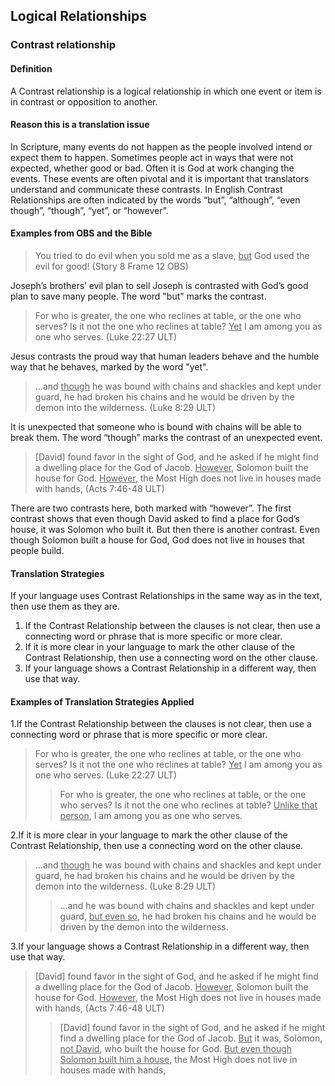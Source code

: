 ## Logical Relationships

### Contrast relationship

#### Definition

A Contrast relationship is a logical relationship in which one event or item is in contrast or opposition to another.

#### Reason this is a translation issue

In Scripture, many events do not happen as the people involved intend or expect them to happen. Sometimes people act in ways that were not expected, whether good or bad. Often it is God at work changing the events. These events are often pivotal and it is important that translators understand and communicate these contrasts. In English Contrast Relationships are often indicated by the words “but”, “although”, “even though”, “though”, “yet”, or “however”.

#### Examples from OBS and the Bible

> You tried to do evil when you sold me as a slave, <u>but</u> God used the evil for good!  (Story 8 Frame 12 OBS)

Joseph’s brothers’ evil plan to sell Joseph is contrasted with God’s good plan to save many people. The word "but" marks the contrast.

> For who is greater, the one who reclines at table, or the one who serves? Is it not the one who reclines at table? <u>Yet</u> I am among you as one who serves. (Luke 22:27 ULT)

Jesus contrasts the proud way that human leaders behave and the humble way that he behaves, marked by the word "yet".

> …and <u>though</u> he was bound with chains and shackles and kept under guard, he had broken his chains and he would be driven by the demon into the wilderness. (Luke 8:29 ULT)

It is unexpected that someone who is bound with chains will be able to break them. The word “though” marks the contrast of an unexpected event.

> [David] found favor in the sight of God, and he asked if he might find a dwelling place for the God of Jacob. <u>However</u>, Solomon built the house for God. <u>However</u>, the Most High does not live in houses made with hands, (Acts 7:46-48 ULT)

There are two contrasts here, both marked with “however”. The first contrast shows that even though David asked to find a place for God’s house, it was Solomon who built it. But then there is another contrast. Even though Solomon built a house for God, God does not live in houses that people build. 

#### Translation Strategies

If your language uses Contrast Relationships in the same way as in the text, then use them as they are.

1. If the Contrast Relationship between the clauses is not clear, then use a connecting word or phrase that is more specific or more clear.
2. If it is more clear in your language to mark the other clause of the Contrast Relationship, then use a connecting word on the other clause.
3. If your language shows a Contrast Relationship in a different way, then use that way.

#### Examples of Translation Strategies Applied

1.If the Contrast Relationship between the clauses is not clear, then use a connecting word or phrase that is more specific or more clear.

> For who is greater, the one who reclines at table, or the one who serves? Is it not the one who reclines at table? <u>Yet</u> I am among you as one who serves. (Luke 22:27 ULT)
>> For who is greater, the one who reclines at table, or the one who serves? Is it not the one who reclines at table? <u>Unlike that person</u>, I am among you as one who serves.  

2.If it is more clear in your language to mark the other clause of the Contrast Relationship, then use a connecting word on the other clause.

> …and <u>though</u> he was bound with chains and shackles and kept under guard, he had broken his chains and he would be driven by the demon into the wilderness. (Luke 8:29 ULT)
>> …and he was bound with chains and shackles and kept under guard, <u>but even so</u>, he had broken his chains and he would be driven by the demon into the wilderness. 

3.If your language shows a Contrast Relationship in a different way, then use that way.

> [David] found favor in the sight of God, and he asked if he might find a dwelling place for the God of Jacob. <u>However</u>, Solomon built the house for God. <u>However</u>, the Most High does not live in houses made with hands, (Acts 7:46-48 ULT)
>> [David] found favor in the sight of God, and he asked if he might find a dwelling place for the God of Jacob. <u>But</u> it was, Solomon, <u>not David</u>, who built the house for God. <u>But even though Solomon built him a house</u>, the Most High does not live in houses made with hands, 
